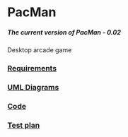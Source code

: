# PacMan
##### The current version of PacMan - 0.02
Desktop arcade game
### [Requirements](/Documents/Requirements/Requirements.md)
### [UML Diagrams](https://github.com/BoryaD/PacMan/tree/master/Documents/Diagrams)
### [Code](https://github.com/BoryaD/PacMan/tree/master/Code)
### [Test plan](https://github.com/BoryaD/PacMan/blob/master/Testing/Test%20plan.md)
